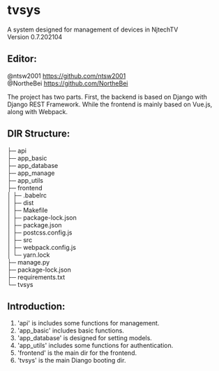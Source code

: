 # tvsys  
A system designed for management of devices in NjtechTV  
Version 0.7.202104  
  
## Editor:   
@ntsw2001   https://github.com/ntsw2001  
@NortheBei  https://github.com/NortheBei  

The project has two parts. First, the backend is based on Django with Django REST Framework. While the frontend is mainly based on Vue.js, along with Webpack.  
  
## DIR Structure:  
├─ api  
├─ app_basic  
├─ app_database  
├─ app_manage  
├─ app_utils  
├─ frontend  
│  ├─ .babelrc  
│  ├─ dist  
│  ├─ Makefile  
│  ├─ package-lock.json  
│  ├─ package.json  
│  ├─ postcss.config.js  
│  ├─ src  
│  ├─ webpack.config.js  
│  └─ yarn.lock  
├─ manage.py  
├─ package-lock.json  
├─ requirements.txt  
└─ tvsys  
  
## Introduction:   
1. 'api' is includes some functions for management.  
2. 'app_basic' includes basic functions.  
3. 'app_database' is designed for setting models.  
4. 'app_utils' includes some functions for authentication.  
5. 'frontend' is the main dir for the frontend.   
6. 'tvsys' is the main Diango booting dir.  

